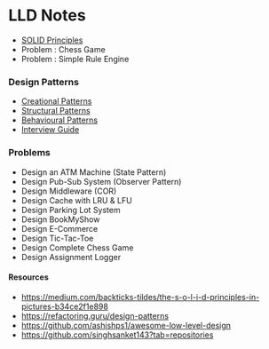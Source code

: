 # LLD Notes


* [SOLID Principles](./solid_principles.md)
* Problem : Chess Game
* Problem : Simple Rule Engine
### Design Patterns
* [Creational Patterns](creational_patterns.md)
* [Structural Patterns](structural_patterns.md)
* [Behavioural Patterns](behavioural_patterns.md)
* [Interview Guide](interviews.md)

### Problems
* Design an ATM Machine (State Pattern)
* Design Pub-Sub System (Observer Pattern)
* Design Middleware (COR)
* Design Cache with LRU & LFU
* Design Parking Lot System
* Design BookMyShow
* Design E-Commerce
* Design Tic-Tac-Toe
* Design Complete Chess Game
* Design Assignment Logger

#### Resources
* https://medium.com/backticks-tildes/the-s-o-l-i-d-principles-in-pictures-b34ce2f1e898
* https://refactoring.guru/design-patterns
* https://github.com/ashishps1/awesome-low-level-design
* https://github.com/singhsanket143?tab=repositories
